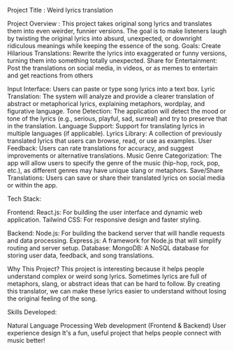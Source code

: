 
Project Title : Weird lyrics translation

Project Overview : This project takes original song lyrics and translates them into even weirder, funnier versions. The goal is to make listeners laugh by twisting the original lyrics into absurd, unexpected, or downright ridiculous meanings while keeping the essence of the song. Goals: Create Hilarious Translations: Rewrite the lyrics into exaggerated or funny versions, turning them into something totally unexpected. Share for Entertainment: Post the translations on social media, in videos, or as memes to entertain and get reactions from others

Input Interface: Users can paste or type song lyrics into a text box.
Lyric Translation: The system will analyze and provide a clearer translation of abstract or metaphorical lyrics, explaining metaphors, wordplay, and figurative language.
Tone Detection: The application will detect the mood or tone of the lyrics (e.g., serious, playful, sad, surreal) and try to preserve that in the translation.
Language Support: Support for translating lyrics in multiple languages (if applicable).
Lyrics Library:
A collection of previously translated lyrics that users can browse, read, or use as examples.
User Feedback: Users can rate translations for accuracy, and suggest improvements or alternative translations.
Music Genre Categorization: The app will allow users to specify the genre of the music (hip-hop, rock, pop, etc.), as different genres may have unique slang or metaphors.
Save/Share Translations: Users can save or share their translated lyrics on social media or within the app.

Tech Stack:

Frontend:
React.js: For building the user interface and dynamic web application.
Tailwind CSS: For responsive design and faster styling.

Backend:
Node.js: For building the backend server that will handle requests and data processing.
Express.js: A framework for Node.js that will simplify routing and server setup.
Database:
MongoDB: A NoSQL database for storing user data, feedback, and song translations.


Why This Project?
This project is interesting because it helps people understand complex or weird song lyrics. Sometimes lyrics are full of metaphors, slang, or abstract ideas that can be hard to follow. By creating this translator, we can make these lyrics easier to understand without losing the original feeling of the song.

Skills Developed:

Natural Language Processing
Web development (Frontend & Backend)
User experience design
It's a fun, useful project that helps people connect with music better!




